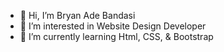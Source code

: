 - 👋 Hi, I’m Bryan Ade Bandasi
- 👀 I’m interested in Website Design Developer
- 🌱 I’m currently learning Html, CSS, & Bootstrap

<!---
Bryan-Bandaso/Bryan-Bandaso is a ✨ special ✨ repository because its `README.md` (this file) appears on your GitHub profile.
You can click the Preview link to take a look at your changes.
--->
